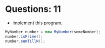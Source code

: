 # Questions: 11

- Implement this program.

```java
MyNumber number = new MyNumber(someNumber);
number.isPrime();
number.sumTillN();
```